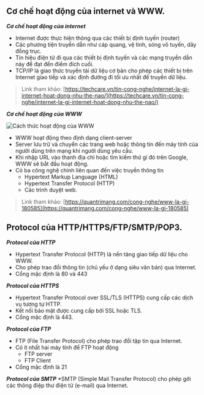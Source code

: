 ## Cơ chế hoạt động của internet và WWW.
***Cơ chế hoạt động của internet***
 * Internet được thực hiện thông qua các thiết bị định tuyến (router)
 * Các phương tiện truyền dẫn như cáp quang, vệ tinh, sóng vô tuyến, dây đồng trục.
 * Tín hiệu điện tử đi qua các thiết bị định tuyến và các mạng truyền dẫn này để đạt đến điểm đích cuối.
 * TCP/IP là giao thức truyền tải dữ liệu cơ bản cho phép các thiết bị trên Internet giao tiếp và xác định đường đi tối ưu nhất để truyền dữ liệu.
>Link tham khảo:
[https://techcare.vn/tin-cong-nghe/internet-la-gi-internet-hoat-dong-nhu-the-nao/](https://techcare.vn/tin-cong-nghe/internet-la-gi-internet-hoat-dong-nhu-the-nao/)

***Cơ chế hoạt động của WWW***

  ![Cách thức hoạt động của WWW](https://st.quantrimang.com/photos/image/2021/04/17/www-la-gi-2.jpg)
  * WWW hoạt động theo định dạng client-server
  * Server lưu trữ và chuyển các trang web hoặc thông tin đến máy tính của người dùng trên mạng khi người dùng yêu cầu.
  * Khi nhập URL vào thanh địa chỉ hoặc tìm kiếm thứ gì đó trên Google, WWW sẽ bắt đầu hoạt động.
  * Có ba công nghệ chính liên quan đến việc truyền thông tin
    - Hypertext Markup Language (HTML)
    - Hypertext Transfer Protocol (HTTP)
    - Các trình duyệt web.
>Link tham khảo:
[https://quantrimang.com/cong-nghe/www-la-gi-180585](https://quantrimang.com/cong-nghe/www-la-gi-180585)
## Protocol của HTTP/HTTPS/FTP/SMTP/POP3.
***Protocol của HTTP***
  * Hypertext Transfer Protocol (HTTP) là nền tảng giao tiếp dữ liệu cho WWW.
  * Cho phép trao đổi thông tin (chủ yếu ở dạng siêu văn bản) qua Internet.
  * Cổng mặc định là 80 và 443

***Protocol của HTTPS***
  * Hypertext Transfer Protocol over SSL/TLS (HTTPS) cung cấp các dịch vụ tương tự HTTP.
  * Kết nối bảo mật được cung cấp bởi SSL hoặc TLS.
  * Cổng mặc định là 443.

***Protocol của FTP***
  * FTP (File Transfer Protocol) cho phép trao đổi tập tin qua Internet.
  * Có ít nhất hai máy tính để FTP hoạt động
    - FTP server
    - FTP Client
  * Cổng mặc định là 21
  
***Protocol của SMTP***
  *SMTP (Simple Mail Transfer Protocol) cho phép gởi các thông điệp thư điện tử (e-mail) qua Internet.
